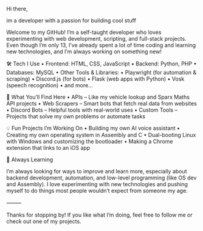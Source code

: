 Hi there,

 im a developer with a passion for building cool stuff

Welcome to my GitHub! I’m a self-taught developer who loves experimenting with web development, scripting, and full-stack projects. Even though I’m only 13, I’ve already spent a lot of time coding and learning new technologies, and I’m always working on something new!

🛠️ Tech I Use
	•	Frontend: HTML, CSS, JavaScript
	•	Backend: Python, PHP
	•	Databases: MySQL
	•	Other Tools & Libraries:
	•	Playwright (for automation & scraping)
	•	Discord.js (for bots)
	•	Flask (web apps with Python)
	•	Vosk (speech recognition)
	•	and more…

📁 What You’ll Find Here
	•	APIs – Like my vehicle lookup and Sparx Maths API projects
	•	Web Scrapers – Smart bots that fetch real data from websites
	•	Discord Bots – Helpful tools with real-world uses
	•	Custom Tools – Projects that solve my own problems or automate tasks

💡 Fun Projects I’m Working On
	•	Building my own AI voice assistant
	•	Creating my own operating system in Assembly and C
	•	Dual-booting Linux with Windows and customizing the bootloader
	•	Making a Chrome extension that links to an iOS app

🌱 Always Learning

I’m always looking for ways to improve and learn more, especially about backend development, automation, and low-level programming (like OS dev and Assembly). I love experimenting with new technologies and pushing myself to do things most people wouldn’t expect from someone my age.

⸻

Thanks for stopping by! If you like what I’m doing, feel free to follow me or check out one of my projects.
